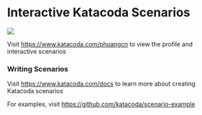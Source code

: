 # Interactive Katacoda Scenarios

[![](http://shields.katacoda.com/katacoda/phuangcn/count.svg)](https://www.katacoda.com/phuangcn "Get your profile on Katacoda.com")

Visit https://www.katacoda.com/phuangcn to view the profile and interactive scenarios

### Writing Scenarios
Visit https://www.katacoda.com/docs to learn more about creating Katacoda scenarios

For examples, visit https://github.com/katacoda/scenario-example
